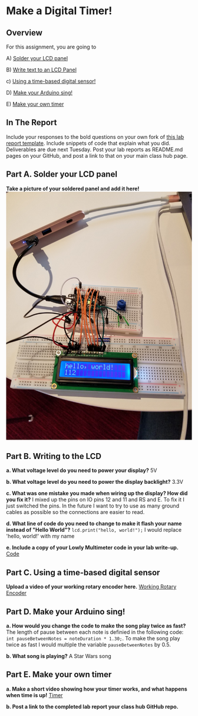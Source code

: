 # Make a Digital Timer!
 
## Overview
For this assignment, you are going to 

A) [Solder your LCD panel](#part-a-solder-your-lcd-panel)

B) [Write text to an LCD Panel](#part-b-writing-to-the-lcd) 

c) [Using a time-based digital sensor!](#part-c-using-a-time-based-digital-sensor)

D) [Make your Arduino sing!](#part-d-make-your-arduino-sing)

E) [Make your own timer](#part-e-make-your-own-timer) 
 
## In The Report
Include your responses to the bold questions on your own fork of [this lab report template](https://github.com/FAR-Lab/IDD-Fa18-Lab2). Include snippets of code that explain what you did. Deliverables are due next Tuesday. Post your lab reports as README.md pages on your GitHub, and post a link to that on your main class hub page.

## Part A. Solder your LCD panel

**Take a picture of your soldered panel and add it here!**
![Code](https://github.com/jamiekimyu/IDD-Fa18-Lab2/blob/master/20180910_125008.jpg)

## Part B. Writing to the LCD
 
**a. What voltage level do you need to power your display?**
5V

**b. What voltage level do you need to power the display backlight?**
3.3V
   
**c. What was one mistake you made when wiring up the display? How did you fix it?**
I mixed up the pins on IO pins 12 and 11 and RS and E. To fix it I just switched the pins. In the future I want to try to use as many ground cables as possible so the connections are easier to read. 

**d. What line of code do you need to change to make it flash your name instead of "Hello World"?**
`lcd.print("hello, world!");` I would replace 'hello, world!' with my name

**e. Include a copy of your Lowly Multimeter code in your lab write-up.**
[Code](https://github.com/jamiekimyu/IDD-Fa18-Lab2/blob/master/code.ino)


## Part C. Using a time-based digital sensor

**Upload a video of your working rotary encoder here.**
[Working Rotary Encoder](https://www.youtube.com/watch?v=IWdhRCE1wdY)


## Part D. Make your Arduino sing!

**a. How would you change the code to make the song play twice as fast?**
The length of pause between each note is definied in the following code: `int pauseBetweenNotes = noteDuration * 1.30;`. To make the song play twice as fast I would multiple the variable `pauseBetweenNotes` by 0.5. 
 
**b. What song is playing?**
A Star Wars song

## Part E. Make your own timer

**a. Make a short video showing how your timer works, and what happens when time is up!**
[Timer](https://www.youtube.com/watch?v=Svlp_OsH0dg)

**b. Post a link to the completed lab report your class hub GitHub repo.**
